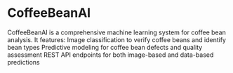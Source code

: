 # CoffeeBeanAI
CoffeeBeanAI is a comprehensive machine learning system for coffee bean analysis. It features:  Image classification to verify coffee beans and identify bean types  Predictive modeling for coffee bean defects and quality assessment  REST API endpoints for both image-based and data-based predictions
